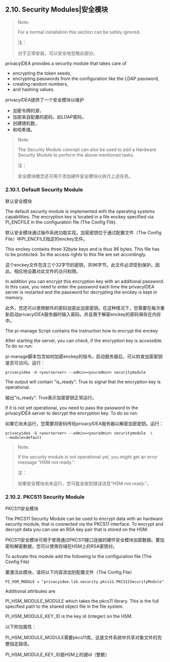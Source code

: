 ## 2.10. Security Modules|安全模块

> Note:
> 
> For a normal installation this section can be safely ignored.
> 
> 注：
> 
> 对于正常安装，可以安全地忽略此部分。

privacyIDEA provides a security module that takes care of

* encrypting the token seeds,
* encrypting passwords from the configuration like the LDAP password,
* creating random numbers,
* and hashing values.

privacyIDEA提供了一个安全模块以维护

* 加密令牌的源，
* 加密来自配置的密码，如LDAP密码，
* 创建随机数，
* 和哈希值。

> Note:
> 
> The Security Module concept can also be used to add a Hardware Security Module to perform the above mentioned tasks.
> 
> 注：
> 
> 安全模块概念还可用于添加硬件安全模块以执行上述任务。

### 2.10.1. Default Security Module

默认安全模块

The default security module is implemented with the operating systems capabilities. The encryption key is located in a file enckey specified via PI_ENCFILE in the configuration file (The Config File).

默认安全模块通过操作系统功能实现。加密密钥位于通过配置文件（The Config File）中PI_ENCFILE指定的enckey文件。

This enckey contains three 32byte keys and is thus 96 bytes. This file has to be protected. So the access rights to this file are set accordingly.

这个enckey文件包含三个32字节的密钥，共96字节。此文件必须受到保护。因此，相应地设置对此文件的访问权限。

In addition you can encrypt this encryption key with an additional password. In this case, you need to enter the password each time the privacyIDEA server is restarted and the password for decrypting the enckey is kept in memory.

此外，您还可以使用额外的密码加密此加密密钥。在这种情况下，您需要在每次重新启动privacyIDEA服务器时输入密码，并且用于解密enckey的密码保存在内存中。

The pi-manage Script contains the instruction how to encrypt the enckey

After starting the server, you can check, if the encryption key is accessible. To do so run:

pi-manage脚本包含如何加密enckey的指令。启动服务器后，可以检查加密密钥是否可访问。运行：

```
privacyidea -U <yourserver> --admin=<youradmin> securitymodule
```

The output will contain "is_ready": True to signal that the encryption key is operational.

输出"is_ready": True表示加密密钥正常运行。

If it is not yet operational, you need to pass the password to the privacyIDEA server to decrypt the encryption key. To do so run:

如果它尚未运行，您需要将密码传给privacyIDEA服务器以解密加密密钥。运行：

```
privacyidea -U <yourserver> --admin=<youradmin> securitymodule  \
--module=default
```

> Note:
> 
> If the security module is not operational yet, you might get an error message “HSM not ready.”.
> 
> 注：
> 
> 如果安全模块尚未运行，您可能会收到错误消息“HSM not ready.”。

### 2.10.2. PKCS11 Security Module

PKCS11安全模块

The PKCS11 Security Module can be used to encrypt data with an hardware security module, that is connected via the PKCS11 interface. To encrypt and decrypt data you can use an RSA key pair that is stored on the HSM.

PKCS11安全模块可用于使用通过PKCS11接口连接的硬件安全模块加密数据。要加密和解密数据，您可以使用存储在HSM上的RSA密钥对。

To activate this module add the following to the configuration file (The Config File)

要激活此模块，请将以下内容添加到配置文件（The Config File）

```
PI_HSM_MODULE = "privacyidea.lib.security.pkcs11.PKCS11SecurityModule"
```

Additional attributes are

PI_HSM_MODULE_MODULE which takes the pkcs11 library. This is the full specified path to the shared object file in the file system.

PI_HSM_MODULE_KEY_ID is the key id (integer) on the HSM.

以下附加属性：

PI_HSM_MODULE_MODULE需要pkcs11库。这是文件系统中共享对象文件的完整指定路径。

PI_HSM_MODULE_KEY_ID是HSM上的键id（整数）